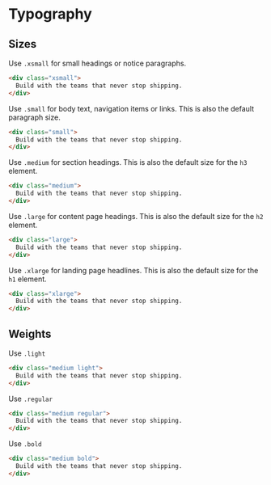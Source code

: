 # Typography

## Sizes

Use `.xsmall` for small headings or notice paragraphs.

```html
<div class="xsmall">
  Build with the teams that never stop shipping.
</div>
```

Use `.small` for body text, navigation items or links. This is also the default paragraph size.

```html
<div class="small">
  Build with the teams that never stop shipping.
</div>
```

Use `.medium` for section headings. This is also the default size for the `h3` element.

```html
<div class="medium">
  Build with the teams that never stop shipping.
</div>
```

Use `.large` for content page headings. This is also the default size for the `h2` element.

```html
<div class="large">
  Build with the teams that never stop shipping.
</div>
```

Use `.xlarge` for landing page headlines. This is also the default size for the `h1` element.

```html
<div class="xlarge">
  Build with the teams that never stop shipping.
</div>
```

## Weights

Use `.light`

```html
<div class="medium light">
  Build with the teams that never stop shipping.
</div>
```

Use `.regular`

```html
<div class="medium regular">
  Build with the teams that never stop shipping.
</div>
```

Use `.bold`

```html
<div class="medium bold">
  Build with the teams that never stop shipping.
</div>
```
